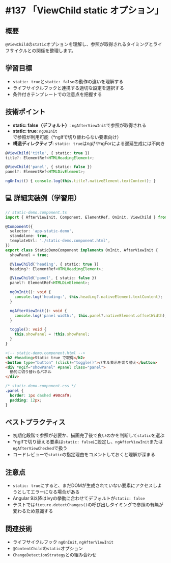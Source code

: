 # #137 「ViewChild static オプション」

## 概要
`@ViewChild`の`static`オプションを理解し、参照が取得されるタイミングとライフサイクルとの関係を整理します。

## 学習目標
- `static: true`と`static: false`の動作の違いを理解する
- ライフサイクルフックと連携する適切な設定を選択する
- 条件付きテンプレートでの注意点を把握する

## 技術ポイント
- **static: false（デフォルト）**: `ngAfterViewInit`で参照が取得される
- **static: true**: `ngOnInit`で参照が利用可能（*ngIfで切り替わらない要素向け）
- **構造ディレクティブ**: `static: true`は*ngIfや*ngForによる遅延生成には不向き

```typescript
@ViewChild('title', { static: true })
title?: ElementRef<HTMLHeadingElement>;
```

```typescript
@ViewChild('panel', { static: false })
panel?: ElementRef<HTMLDivElement>;
```

```typescript
ngOnInit() { console.log(this.title?.nativeElement.textContent); }
```

## 💻 詳細実装例（学習用）
```typescript
// static-demo.component.ts
import { AfterViewInit, Component, ElementRef, OnInit, ViewChild } from '@angular/core';

@Component({
  selector: 'app-static-demo',
  standalone: true,
  templateUrl: './static-demo.component.html',
})
export class StaticDemoComponent implements OnInit, AfterViewInit {
  showPanel = true;

  @ViewChild('heading', { static: true })
  heading?: ElementRef<HTMLHeadingElement>;

  @ViewChild('panel', { static: false })
  panel?: ElementRef<HTMLDivElement>;

  ngOnInit(): void {
    console.log('heading:', this.heading?.nativeElement.textContent);
  }

  ngAfterViewInit(): void {
    console.log('panel width:', this.panel?.nativeElement.offsetWidth);
  }

  toggle(): void {
    this.showPanel = !this.showPanel;
  }
}
```

```html
<!-- static-demo.component.html -->
<h2 #heading>Static true で取得</h2>
<button type="button" (click)="toggle()">パネル表示を切り替え</button>
<div *ngIf="showPanel" #panel class="panel">
  動的に切り替わるパネル
</div>
```

```css
/* static-demo.component.css */
.panel {
  border: 1px dashed #90caf9;
  padding: 12px;
}
```

## ベストプラクティス
- 初期化段階で参照が必要か、描画完了後で良いのかを判断して`static`を選ぶ
- *ngIfで切り替える要素は`static: false`に設定し、`ngAfterViewInit`または`ngAfterViewChecked`で扱う
- コードレビューで`static`の指定理由をコメントしておくと理解が深まる

## 注意点
- `static: true`にすると、まだDOMが生成されていない要素にアクセスしようとしてエラーになる場合がある
- Angular 9以降はIvyの挙動に合わせてデフォルトが`static: false`
- テストでは`fixture.detectChanges()`の呼び出しタイミングで参照の有無が変わるため意識する

## 関連技術
- ライフサイクルフック `ngOnInit`, `ngAfterViewInit`
- `@ContentChild`の`static`オプション
- `ChangeDetectionStrategy`との組み合わせ
